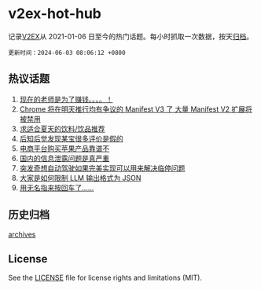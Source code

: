 # v2ex-hot-hub

 记录[V2EX](https://www.v2ex.com/)从 2021-01-06 日至今的热门话题。每小时抓取一次数据，按天[归档](archives)。

`更新时间：2024-06-03 08:06:12 +0800`

## 热议话题

1. [现在的老师是为了赚钱。。。。！](https://www.v2ex.com/t/1046103)
1. [Chrome 将在明天推行均有争议的 Manifest V3 了 大量 Manifest V2 扩展将被禁用](https://www.v2ex.com/t/1046137)
1. [求适合夏天的饮料/饮品推荐](https://www.v2ex.com/t/1046124)
1. [后知后觉发现某宝很多评价是假的](https://www.v2ex.com/t/1046085)
1. [电商平台购买苹果产品靠谱不](https://www.v2ex.com/t/1046095)
1. [国内的信息泄露问题是真严重](https://www.v2ex.com/t/1046100)
1. [突发奇想自动驾驶如果完美实现可以用来解决临停问题](https://www.v2ex.com/t/1046057)
1. [大家是如何限制 LLM 输出格式为 JSON](https://www.v2ex.com/t/1046076)
1. [用无名指来按回车了……](https://www.v2ex.com/t/1046069)

## 历史归档

[archives](archives)

## License

See the [LICENSE](LICENSE) file for license rights and limitations (MIT).
